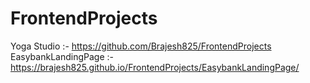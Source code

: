 # FrontendProjects

Yoga Studio :- https://github.com/Brajesh825/FrontendProjects
EasybankLandingPage :- https://brajesh825.github.io/FrontendProjects/EasybankLandingPage/
